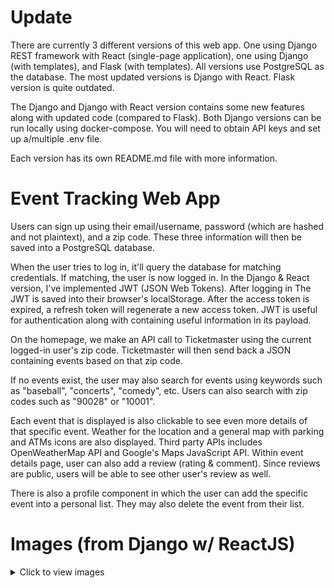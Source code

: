 # Update
There are currently 3 different versions of this web app. One using Django REST framework with React (single-page application), one using Django (with templates), and Flask (with templates). All versions use PostgreSQL as the database. The most updated versions is Django with React. Flask version is quite outdated.

The Django and Django with React version contains some new features along with updated code (compared to Flask). Both Django versions can be run locally using docker-compose. You will need to obtain API keys and set up a/multiple .env file.

Each version has its own README.md file with more information.

# Event Tracking Web App
Users can sign up using their email/username, password (which are hashed and not plaintext), and a zip code. These three information will then be saved into a PostgreSQL database.

When the user tries to log in, it'll query the database for matching credentials. If matching, the user is now logged in. In the Django & React version, I've implemented JWT (JSON Web Tokens). After logging in The JWT is saved into their browser's localStorage. After the access token is expired, a refresh token will regenerate a new access token. JWT is useful for authentication along with containing useful information in its payload.

On the homepage, we make an API call to Ticketmaster using the current logged-in user's zip code. Ticketmaster will then send back a JSON containing events based on that zip code.

If no events exist, the user may also search for events using keywords such as "baseball", "concerts", "comedy", etc. Users can also search with zip codes such as "90028" or "10001".

Each event that is displayed is also clickable to see even more details of that specific event. Weather for the location and a general map with parking and ATMs icons are also displayed. Third party APIs includes OpenWeatherMap API and Google's Maps JavaScript API. Within event details page, user can also add a review (rating & comment). Since reviews are public, users will be able to see other user's review as well.

There is also a profile component in which the user can add the specific event into a personal list. They may also delete the event from their list.

# Images (from Django w/ ReactJS)
<details>
    <summary>Click to view images</summary>
    <img src="https://i.imgur.com/9tluYhW.png">
    <img src="https://i.imgur.com/CZRIkWi.png">
    <img src="https://i.imgur.com/j5MpiQc.png">
    <img src="https://i.imgur.com/geNwlrc.png">
    <img src="https://i.imgur.com/I6LbfxV.png">
    <img src="https://i.imgur.com/IvqNobW.png">
    <img src="https://i.imgur.com/bMoTlSZ.png">
    <img src="https://i.imgur.com/UQyS59B.png">
    <img src="https://i.imgur.com/ELF6b2Q.png">
    <img src="https://i.imgur.com/z6xgX4D.png">
    <img src="https://i.imgur.com/9Cg9kxJ.png">
    <img src="https://i.imgur.com/DWpHx4W.png">
    <img src="https://i.imgur.com/anJuA4j.png">
    <img src="https://i.imgur.com/yEaJFSz.png">
    <img src="https://i.imgur.com/knGYwwY.png">
    <img src="https://i.imgur.com/uow4ZVH.png">
    <img src="https://i.imgur.com/aZR9KgR.png">
    <img src="https://i.imgur.com/if4tPvA.png">
    <img src="https://i.imgur.com/eFaakJt.png">
    <img src="https://i.imgur.com/kYjao53.png">
</details>
